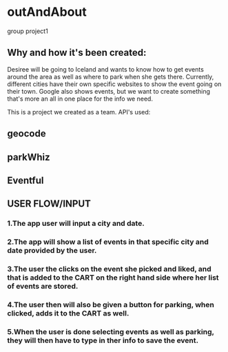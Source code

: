 # outAndAbout
group project1

## Why and how it's been created:

Desiree will be going to Iceland and wants to know how to get events around the area as well as where to park when she gets there. Currently, different cities have their own specific websites to show the event going on their town. Google also shows events, but we want to create something that's more an all in one place for the info we need.

This is a project we created as a team. 
API's used:

## geocode
## parkWhiz
## Eventful

## USER FLOW/INPUT

### 1.The app user will input a city and date.
### 2.The app will show a list of events in that specific city and date provided by the user.
### 3.The user the clicks on the event she picked and liked, and that is added to the CART  on the right hand side where her list of events are stored.
### 4.The user then will also be given a button for parking, when clicked, adds it to the CART as well.
### 5.When the user is done selecting events as well as parking, they will then have to type in ther info to save the event.
